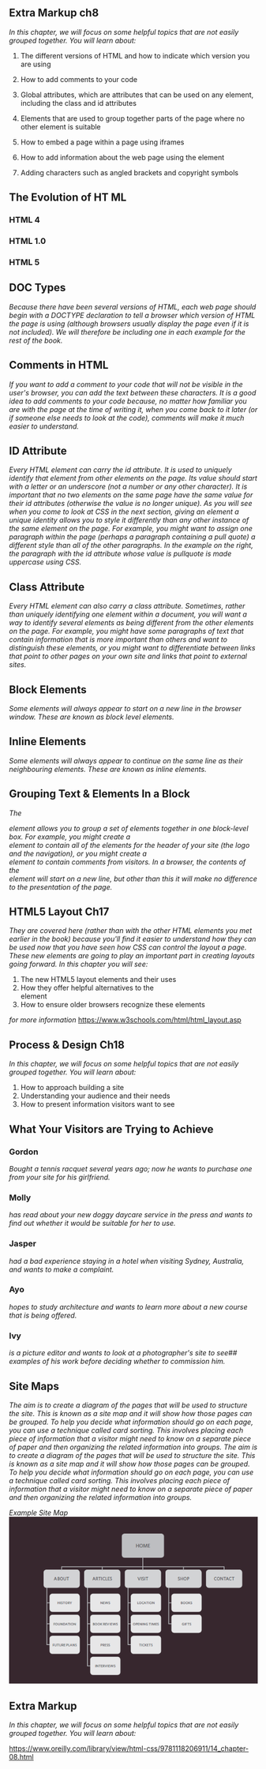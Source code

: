 

## Extra Markup ch8

*In this chapter, we will focus on some helpful topics that are
not easily grouped together. You will learn about:*

1. The different versions of HTML and how to indicate which version you are using

2. How to add comments to your code

3. Global attributes, which are attributes that can be used on any element, including the class and id attributes

4. Elements that are used to group together parts of the page where no other element is suitable

5. How to embed a page within a page using iframes

6. How to add information about the web page using the <meta> element

7. Adding characters such as angled brackets and copyright symbols

## The Evolution of HT ML

### HTML 4

### HTML 1.0

### HTML 5

## DOC Types

*Because there have been
several versions of HTML, each
web page should begin with a
DOCTYPE declaration to tell a
browser which version of HTML
the page is using (although
browsers usually display the
page even if it is not included).
We will therefore be including
one in each example for the rest
of the book.*

## Comments in HTML

*If you want to add a comment
to your code that will not be
visible in the user's browser, you
can add the text between these
characters.
It is a good idea to add
comments to your code because,
no matter how familiar you
are with the page at the time
of writing it, when you come
back to it later (or if someone
else needs to look at the code),
comments will make it much
easier to understand.*

## ID Attribute

*Every HTML element can carry
the id attribute. It is used to
uniquely identify that element
from other elements on the
page. Its value should start with
a letter or an underscore (not a
number or any other character).
It is important that no two
elements on the same page
have the same value for their id
attributes (otherwise the value is
no longer unique).
As you will see when you
come to look at CSS in the next
section, giving an element a
unique identity allows you to
style it differently than any other
instance of the same element
on the page. For example,
you might want to assign one
paragraph within the page
(perhaps a paragraph containing
a pull quote) a different style
than all of the other paragraphs.
In the example on the right, the
paragraph with the id attribute
whose value is pullquote is
made uppercase using CSS.*

## Class Attribute

*Every HTML element can
also carry a class attribute.
Sometimes, rather than uniquely
identifying one element within
a document, you will want a
way to identify several elements
as being different from the
other elements on the page.
For example, you might have
some paragraphs of text that
contain information that is more
important than others and want
to distinguish these elements, or
you might want to differentiate
between links that point to other
pages on your own site and links
that point to external sites.*

## Block Elements

*Some elements will always
appear to start on a new line in
the browser window. These are
known as block level elements.*

## Inline Elements

*Some elements will always
appear to continue on the
same line as their neighbouring
elements. These are known as
inline elements.*

## Grouping Text & Elements In a Block

*The <div> element allows you to
group a set of elements together
in one block-level box.
For example, you might create
a <div> element to contain all
of the elements for the header
of your site (the logo and the
navigation), or you might create
a <div> element to contain
comments from visitors.
In a browser, the contents of
the <div> element will start on
a new line, but other than this
it will make no difference to the
presentation of the page.*
  
  ## HTML5 Layout Ch17
  
  *They are covered here (rather than with the other HTML
elements you met earlier in the book) because you'll find
it easier to understand how they can be used now that you
have seen how CSS can control the layout a page. These
new elements are going to play an important part in creating
layouts going forward. In this chapter you will see:*

1. The new HTML5 layout elements and their uses
2. How they offer helpful alternatives to the <div> element
3. How to ensure older browsers recognize these elements

*for more information* https://www.w3schools.com/html/html_layout.asp

## Process & Design Ch18

*In this chapter, we will focus on some helpful topics that are
not easily grouped together. You will learn about:*

1. How to approach building a site
2. Understanding your audience and their needs
3. How to present information visitors want to see

## What Your Visitors are Trying to Achieve

### Gordon

*Bought a tennis racquet several years ago; now he wants to purchase one from your site for his girlfriend.*

### Molly

*has read about your new doggy daycare service in the press and
wants to find out whether it would be suitable for her to use.*

### Jasper

*had a bad experience staying in a hotel when visiting Sydney,
Australia, and wants to make a complaint.*

### Ayo

*hopes to study architecture and wants to learn more about a new
course that is being offered.*

### Ivy

*is a picture editor and wants to look at a photographer's site to see## examples of his work before deciding whether to commission him.*

## Site Maps

*The aim is to create a diagram
of the pages that will be used
to structure the site. This is
known as a site map and it will
show how those pages can be
grouped.
To help you decide what
information should go on each
page, you can use a technique
called card sorting.
This involves placing each
piece of information that a
visitor might need to know on
a separate piece of paper and
then organizing the related
information into groups.
The aim is to create a diagram
of the pages that will be used
to structure the site. This is
known as a site map and it will
show how those pages can be
grouped.
To help you decide what
information should go on each
page, you can use a technique
called card sorting.
This involves placing each
piece of information that a
visitor might need to know on
a separate piece of paper and
then organizing the related
information into groups.*

*Example Site Map*
![Site Map](ch018.png)

## Extra Markup
*In this chapter, we will focus on some helpful topics that are
not easily grouped together. You will learn about:*

https://www.oreilly.com/library/view/html-css/9781118206911/14_chapter-08.html